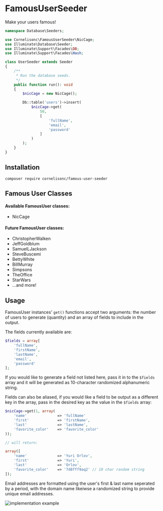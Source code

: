 # FamousUserSeeder

Make your users famous!

```php
namespace Database\Seeders;

use Cornelisonc\FamousUserSeeder\NicCage;
use Illuminate\Database\Seeder;
use Illuminate\Support\Facades\DB;
use Illuminate\Support\Facades\Hash;

class UserSeeder extends Seeder
{
    /**
     * Run the database seeds.
     */
    public function run(): void
    {
        $nicCage = new NicCage();

        Db::table('users')->insert(
            $nicCage->get(
                50,
                [
                    'fullName',
                    'email',
                    'password'
                ]
            )
        );
    }
}
```

## Installation

```composer require cornelisonc/famous-user-seeder```

## Famous User Classes
#### Available FamousUser classes:
* NicCage

#### Future FamousUser classes:
* ChristopherWalken
* JeffGoldblum
* SamuelLJackson
* SteveBuscemi
* BettyWhite
* BillMurray
* Simpsons
* TheOffice
* StarWars
* ...and more!

## Usage

FamousUser instances' `get()` functions accept two arguments: the number of users to generate (quantity) and an array of fields to include in the output.

The fields currently available are:

```php
$fields = array[
    'fullName',
    'firstName',
    'lastName',
    'email',
    'password'
];
```

If you would like to generate a field not listed here, pass it in to the `$fields` array and it will be generated as 10-character randomized alphanumeric string.

Fields can also be aliased, if you would like a field to be output as a different key in the array, pass in the desired key as the value in the `$fields` array:

```php
$nicCage->get(1, array(
    'name'              => 'fullName'
    'first'             => 'firstName',
    'last'              => 'lastName',
    'favorite_color'    => 'favorite_color'
));

// will return:

array([
    'name'              => 'Yuri Orlov',
    'first'             => 'Yuri',
    'last'              => 'Orlov',
    'favorite_color'    => '7d8fff9aq2' // 10 char random string
]);
```

Email addresses are formatted using the user's first & last name seperated by a period, with the domain name likeiwse a randomized string to provide unique email addresses.

![implementation example](https://github.com/cornelisonc/FamousUserSeeder/blob/main/png.jpg?raw=true)